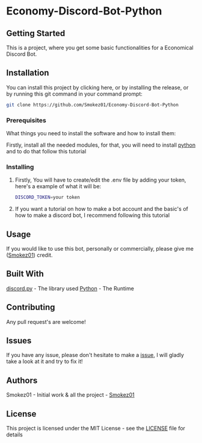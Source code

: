 # Economy-Discord-Bot-Python
## Getting Started
This is a project, where you get some basic functionalities for a Economical Discord Bot.

## Installation
You can install this project by clicking here, or by installing the release, or by running this git command in your command prompt:
```bash
git clone https://github.com/Smokez01/Economy-Discord-Bot-Python
```

### Prerequisites

What things you need to install the software and how to install them:

Firstly, install all the needed modules, for that, you will need to install [python](https://www.python.org/downloads/) and to do that follow this tutorial

### Installing

1. Firstly, You will have to create/edit the .env file by adding your token, here's a example of what it will be:
   ```bash
   DISCORD_TOKEN=your token
   ```
2. If you want a tutorial on how to make a bot account and the basic's of how to make a discord bot, I recommend following this tutorial

## Usage
If you would like to use this bot, personally or commercially, please give me ([Smokez01](https://github.com/Smokez01)) credit.

## Built With
[discord.py](https://discordpy.readthedocs.io/en/stable/) - The library used
[Python](https://www.python.org/) - The Runtime

## Contributing
Any pull request's are welcome!

## Issues
If you have any issue, please don't hesitate to make a [issue](https://github.com/Smokez01/Economy-Discord-Bot-Python/issues), I will gladly take a look at it and try to fix it!

## Authors
Smokez01 - Initial work & all the project - [Smokez01](https://github.com/Smokez01)

## License
This project is licensed under the MIT License - see the [LICENSE](https://github.com/Smokez01/Economy-Discord-Bot-Python/blob/main/LICENSE) file for details
